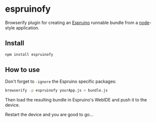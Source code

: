 # espruinofy

Browserify plugin for creating an [Espruino](http://www.espruino.com) runnable bundle from a [node](http://nodejs.org/)-style application.

## Install

```sh
npm install espruinofy
```

## How to use

Don't forget to ```-ignore``` the Espruino specific packages:

```sh
browserify -p espruinofy yourApp.js > bundle.js
```

Then load the resulting bundle in Espruino's WebIDE and push it to the device.

Restart the device and you are good to go...
